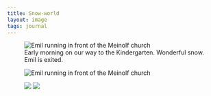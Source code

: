 ```yaml
---
title: Snow-world
layout: image
tags: journal
---
```

<figure class="rg:split">
<img alt="Emil running in front of the Meinolf church" src="/img/journal/IMG_0378D.jpg">
<figcaption>Early morning on our way to the Kindergarten. Wonderful snow. Emil is exited.</figcaption>
</figure>

<figure class="bleed">
<img alt="Emil running in front of the Meinolf church" src="/img/journal/IMG_0380D.jpg">
</figure>

<figure class="rg:split">
<img src="/img/journal/IMG_0382D.jpg">
<img src="/img/journal/IMG_0384D.jpg">
</figure>